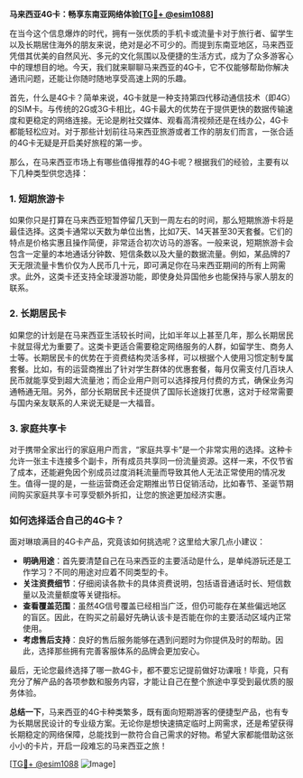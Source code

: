 **马来西亚4G卡：畅享东南亚网络体验[[TG💪+ @esim1088](https://t.me/s/esim1088)]**

在当今这个信息爆炸的时代，拥有一张优质的手机卡或流量卡对于旅行者、留学生以及长期居住海外的朋友来说，绝对是必不可少的。而提到东南亚地区，马来西亚凭借其优美的自然风光、多元的文化氛围以及便捷的生活方式，成为了众多游客心中的理想目的地。今天，我们就来聊聊马来西亚的4G卡，它不仅能够帮助你解决通讯问题，还能让你随时随地享受高速上网的乐趣。

首先，什么是4G卡？简单来说，4G卡就是一种支持第四代移动通信技术（即4G）的SIM卡。与传统的2G或3G卡相比，4G卡最大的优势在于提供更快的数据传输速度和更稳定的网络连接。无论是刷社交媒体、观看高清视频还是在线办公，4G卡都能轻松应对。对于那些计划前往马来西亚旅游或者工作的朋友们而言，一张合适的4G卡无疑是开启美好旅程的第一步。

那么，在马来西亚市场上有哪些值得推荐的4G卡呢？根据我们的经验，主要有以下几种类型供您选择：

### **1. 短期旅游卡**
如果你只是打算在马来西亚短暂停留几天到一周左右的时间，那么短期旅游卡将是最佳选择。这类卡通常以天数为单位出售，比如7天、14天甚至30天套餐。它们的特点是价格实惠且操作简便，非常适合初次访马的游客。一般来说，短期旅游卡会包含一定量的本地通话分钟数、短信条数以及大量的数据流量。例如，某品牌的7天无限流量卡售价仅为人民币几十元，即可满足你在马来西亚期间的所有上网需求。此外，这类卡还支持全球漫游功能，即使身处异国他乡也能保持与家人朋友的联系。

### **2. 长期居民卡**
如果您的计划是在马来西亚生活较长时间，比如半年以上甚至几年，那么长期居民卡就显得尤为重要了。这类卡更适合需要稳定网络服务的人群，如留学生、商务人士等。长期居民卡的优势在于资费结构灵活多样，可以根据个人使用习惯定制专属套餐。比如，有的运营商推出了针对学生群体的优惠套餐，每月仅需支付几百块人民币就能享受到超大流量池；而企业用户则可以选择按月付费的方式，确保业务沟通畅通无阻。另外，部分长期居民卡还提供了国际长途拨打优惠，这对于经常需要与国内亲友联系的人来说无疑是一大福音。

### **3. 家庭共享卡**
对于携带全家出行的家庭用户而言，“家庭共享卡”是一个非常实用的选择。这种卡允许一张主卡连接多个副卡，所有成员共享同一份流量资源。这样一来，不仅节省了成本，还能避免因个别成员过度消耗流量而导致其他人无法正常使用的情况发生。值得一提的是，一些运营商还会定期推出节日促销活动，比如春节、圣诞节期间购买家庭共享卡可享受额外折扣，让您的旅途更加经济实惠。

### **如何选择适合自己的4G卡？**
面对琳琅满目的4G卡产品，究竟该如何挑选呢？这里给大家几点小建议：
- **明确用途**：首先要清楚自己在马来西亚的主要活动是什么，是单纯游玩还是工作学习？不同的用途对应着不同类型的卡。
- **关注资费细节**：仔细阅读各款卡的具体资费说明，包括语音通话时长、短信数量以及流量额度等关键指标。
- **查看覆盖范围**：虽然4G信号覆盖已经相当广泛，但仍可能存在某些偏远地区的盲区。因此，在购买之前最好先确认该卡是否能在你的主要活动区域内正常使用。
- **考虑售后支持**：良好的售后服务能够在遇到问题时为你提供及时的帮助。因此，选择那些拥有完善客服体系的品牌会更加安心。

最后，无论您最终选择了哪一款4G卡，都不要忘记提前做好功课哦！毕竟，只有充分了解产品的各项参数和服务内容，才能让自己在整个旅途中享受到最优质的服务体验。

**总结一下**，马来西亚的4G卡种类繁多，既有面向短期游客的便捷型产品，也有专为长期居民设计的专业级方案。无论你是想快速搞定临时上网需求，还是希望获得长期稳定的网络保障，总能找到一款符合自己需求的好物。希望大家都能借助这张小小的卡片，开启一段难忘的马来西亚之旅！

[[TG💪+ @esim1088](https://t.me/s/esim1088) ![Image](https://i.postimg.cc/4NQfJmqS/Snipaste-2025-05-13-00-14-12.png)]